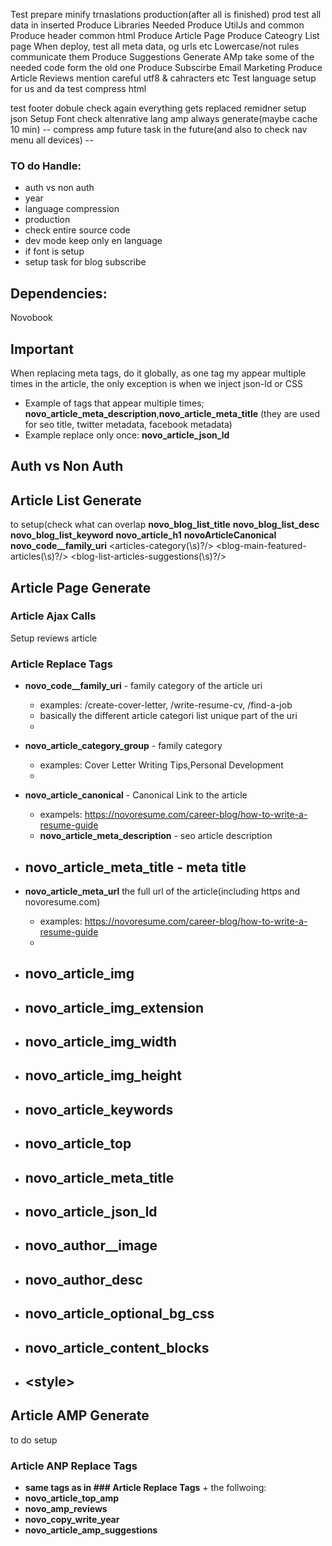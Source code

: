 Test prepare minify trnaslations production(after all is finished)
prod test all data in inserted
Produce Libraries Needed
Produce UtilJs and common
Produce header common html
Produce Article Page
Produce Cateogry List page
When deploy, test all meta data, og urls etc
Lowercase/not rules communicate them
Produce Suggestions
Generate AMp take some of the needed code form the old one
Produce Subscirbe Email Marketing
Produce Article Reviews
mention careful utf8 & cahracters etc
Test language setup for us and da
test compress html

test footer
dobule check again everything gets replaced
remidner setup json
Setup Font
check altenrative lang
amp always generate(maybe cache 10 min)
-- compress amp future task in the future(and also to check nav menu all devices) --
### TO do Handle:
- auth vs non auth
- year
- language compression
- production
- check entire source code
- dev mode keep only en language
- if font is setup
- setup task for blog subscribe

## Dependencies:
Novobook
## Important
When replacing meta tags, do it globally, as one tag my appear multiple times in the article, the only exception is when we inject json-ld or CSS
- Example of tags that appear multiple times; **__novo_article_meta_description__**,**__novo_article_meta_title__** (they are used for seo title, twitter metadata, facebook metadata)
- Example replace only once: **__novo_article_json_ld__**

## Auth vs Non Auth

## Article List Generate
to setup(check what can overlap
__novo_blog_list_title__
__novo_blog_list_desc__
__novo_blog_list_keyword__
__novo_article_h1__
__novoArticleCanonical__
__novo_code__family_uri__
<articles\-category(\s)?\/\>
<blog\-main\-featured\-articles(\s)?\/\>
<blog\-list\-articles\-suggestions(\s)?\/\>


## Article Page Generate

### Article Ajax Calls

Setup reviews article

### Article Replace Tags

- **__novo_code__family_uri__** - family category of the article uri
   - examples: /create-cover-letter, /write-resume-cv, /find-a-job
   - basically the different article categori list unique part of the uri
   - 

- **__novo_article_category_group__** - family category
   - examples: Cover Letter Writing Tips,Personal Development
   -    

- **__novo_article_canonical__** - Canonical Link to the article
   - exampels: https://novoresume.com/career-blog/how-to-write-a-resume-guide
   - **__novo_article_meta_description__** - seo article description
- **__novo_article_meta_title__** - meta title
   - 

- **__novo_article_meta_url__** the full url of the article(including https and novoresume.com)
   - examples: https://novoresume.com/career-blog/how-to-write-a-resume-guide
   - 

- **__novo_article_img__**
   - 

- **__novo_article_img_extension__** 
   - 

- **__novo_article_img_width__**
   - 

- **__novo_article_img_height__**
   - 

- **__novo_article_keywords__**
   - 

- **__novo_article_top__**
   - 

- **__novo_article_meta_title__**
   - 

- **__novo_article_json_ld__**
   - 

- **__novo_author__image__**
   - 

- **__novo_author_desc__**
   - 

- **__novo_article_optional_bg_css__**
   - 

- **__novo_article_content_blocks__**
   - 

- **<style\>**
   - 





## Article AMP Generate
to do setup

### Article ANP Replace Tags

- **same tags as in ### Article Replace Tags** + the follwoing:
- **__novo_article_top_amp__**
- **__novo_amp_reviews__**
- **__novo_copy_write_year__**
- **__novo_article_amp_suggestions__**
